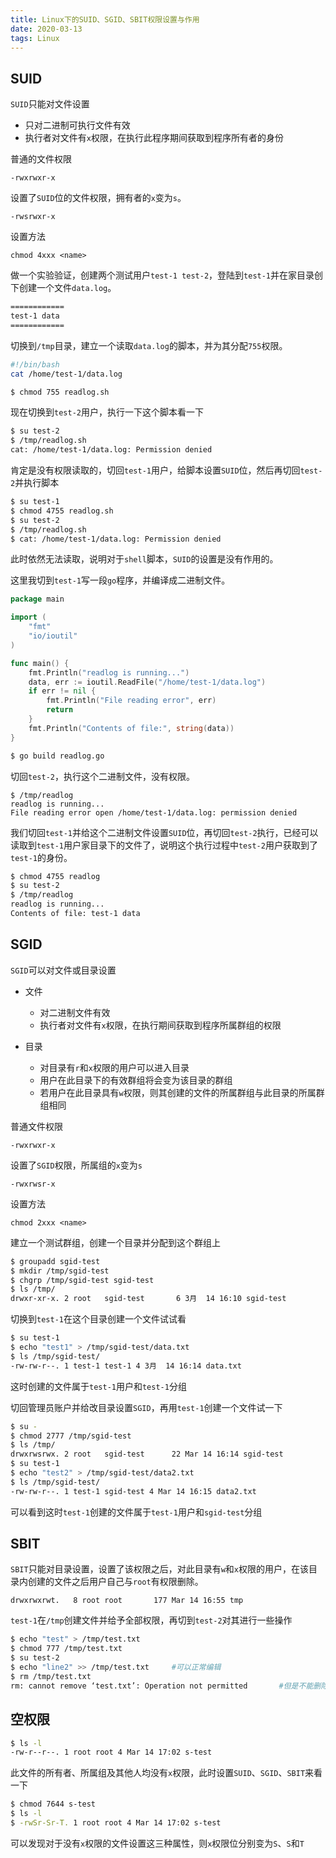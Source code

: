 ```yaml
---
title: Linux下的SUID、SGID、SBIT权限设置与作用
date: 2020-03-13
tags: Linux
---
```


## SUID

`SUID`只能对文件设置

- 只对二进制可执行文件有效
- 执行者对文件有`x`权限，在执行此程序期间获取到程序所有者的身份

普通的文件权限

```
-rwxrwxr-x
```

设置了`SUID`位的文件权限，拥有者的`x`变为`s`。

```
-rwsrwxr-x
```

设置方法

```
chmod 4xxx <name>
```

<!--more-->

做一个实验验证，创建两个测试用户`test-1 test-2`，登陆到`test-1`并在家目录创下创建一个文件`data.log`。

```bash
============
test-1 data
============
```

切换到`/tmp`目录，建立一个读取`data.log`的脚本，并为其分配`755`权限。

```bash
#!/bin/bash
cat /home/test-1/data.log
```

```bash
$ chmod 755 readlog.sh
```

现在切换到`test-2`用户，执行一下这个脚本看一下

```bash
$ su test-2
$ /tmp/readlog.sh
cat: /home/test-1/data.log: Permission denied
```

肯定是没有权限读取的，切回`test-1`用户，给脚本设置`SUID`位，然后再切回`test-2`并执行脚本

```bash
$ su test-1
$ chmod 4755 readlog.sh
$ su test-2
$ /tmp/readlog.sh
$ cat: /home/test-1/data.log: Permission denied
```

此时依然无法读取，说明对于`shell`脚本，`SUID`的设置是没有作用的。



这里我切到`test-1`写一段`go`程序，并编译成二进制文件。

```go
package main

import (
    "fmt"
    "io/ioutil"
)

func main() {
    fmt.Println("readlog is running...")
    data, err := ioutil.ReadFile("/home/test-1/data.log")
    if err != nil {
        fmt.Println("File reading error", err)
        return
    }
    fmt.Println("Contents of file:", string(data))
}
```

```bash
$ go build readlog.go
```

切回`test-2`，执行这个二进制文件，没有权限。

```
$ /tmp/readlog
readlog is running...
File reading error open /home/test-1/data.log: permission denied
```

我们切回`test-1`并给这个二进制文件设置`SUID`位，再切回`test-2`执行，已经可以读取到`test-1`用户家目录下的文件了，说明这个执行过程中`test-2`用户获取到了`test-1`的身份。

```bash
$ chmod 4755 readlog
$ su test-2
$ /tmp/readlog
readlog is running...
Contents of file: test-1 data
```

## SGID

`SGID`可以对文件或目录设置

- 文件
  - 对二进制文件有效
  - 执行者对文件有`x`权限，在执行期间获取到程序所属群组的权限

- 目录
  - 对目录有`r`和`x`权限的用户可以进入目录
  - 用户在此目录下的有效群组将会变为该目录的群组
  - 若用户在此目录具有`w`权限，则其创建的文件的所属群组与此目录的所属群组相同

普通文件权限

```
-rwxrwxr-x
```

设置了`SGID`权限，所属组的`x`变为`s`

```
-rwxrwsr-x
```

设置方法

```
chmod 2xxx <name>
```



建立一个测试群组，创建一个目录并分配到这个群组上

```bash
$ groupadd sgid-test
$ mkdir /tmp/sgid-test
$ chgrp /tmp/sgid-test sgid-test
$ ls /tmp/
drwxr-xr-x. 2 root   sgid-test       6 3月  14 16:10 sgid-test
```

切换到`test-1`在这个目录创建一个文件试试看

```bash
$ su test-1
$ echo "test1" > /tmp/sgid-test/data.txt
$ ls /tmp/sgid-test/
-rw-rw-r--. 1 test-1 test-1 4 3月  14 16:14 data.txt
```

这时创建的文件属于`test-1`用户和`test-1`分组

切回管理员账户并给改目录设置`SGID`，再用`test-1`创建一个文件试一下

```bash
$ su -
$ chmod 2777 /tmp/sgid-test
$ ls /tmp/
drwxrwsrwx. 2 root   sgid-test      22 Mar 14 16:14 sgid-test
$ su test-1
$ echo "test2" > /tmp/sgid-test/data2.txt
$ ls /tmp/sgid-test/
-rw-rw-r--. 1 test-1 sgid-test 4 Mar 14 16:15 data2.txt
```

可以看到这时`test-1`创建的文件属于`test-1`用户和`sgid-test`分组

## SBIT

`SBIT`只能对目录设置，设置了该权限之后，对此目录有`w`和`x`权限的用户，在该目录内创建的文件之后用户自己与`root`有权限删除。

```
drwxrwxrwt.   8 root root       177 Mar 14 16:55 tmp
```

`test-1`在`/tmp`创建文件并给予全部权限，再切到`test-2`对其进行一些操作

```bash
$ echo "test" > /tmp/test.txt
$ chmod 777 /tmp/test.txt
$ su test-2
$ echo "line2" >> /tmp/test.txt 	#可以正常编辑
$ rm /tmp/test.txt
rm: cannot remove ‘test.txt’: Operation not permitted		#但是不能删除
```

## 空权限

```bash
$ ls -l
-rw-r--r--. 1 root root 4 Mar 14 17:02 s-test
```

此文件的所有者、所属组及其他人均没有`x`权限，此时设置`SUID`、`SGID`、`SBIT`来看一下

```bash
$ chmod 7644 s-test
$ ls -l
$ -rwSr-Sr-T. 1 root root 4 Mar 14 17:02 s-test
```

可以发现对于没有`x`权限的文件设置这三种属性，则`x`权限位分别变为`S`、`S`和`T`